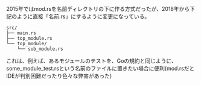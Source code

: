 2015年ではmod.rsを名前ディレクトリの下に作る方式だったが、2018年から下記のように直接「名前.rs」にするように変更になっている。

```
src/
├── main.rs
├── top_module.rs
└── top_module/
    └── sub_module.rs
```

これは、例えば、あるモジュールのテストを、Goの規約と同じように、some_module_test.rsという名前のファイルに置きたい場合に便利(mod.rsだとIDEが判別困難だったり色々な弊害があった)